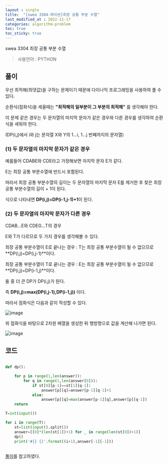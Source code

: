 ```yaml
---
layout : single
title:  "[swea 3304-파이썬]최장 공통 부분 수열"
last_modified_at : 2022-11-17
categories: algorithm-problem
toc: true
toc_sticky: true
---
```


swea 3304 최장 공통 부분 수열


> 사용언어 : PYTHON

## 풀이

우선 최적해(최댓값)을 구하는 문제이기 때문에 다이나믹 프로그래밍을 사용하여 풀 수 있다.  

순환식(점화식)을 세울때는 **"최적해의 일부분이 그 부분의 최적해"** 를 생각해야 한다.  

이 문제 같은 경우는 두 문자열의 마지막 문자가 같은 경우와 다른 경우를 생각하여 순환식을 세워야 한다.

(DP(i,j)에서 i와 j는 문자열 X와 Y의 1...i, 1...j 번째까지의 문자열)  

### (1) 두 문자열의 마지막 문자가 같은 경우
예를들어 CDABE와 CDE라고 가정해보면 마지막 문자 E가 같다.  

E는 최장 공통 부분수열에 반드시 포함된다.  

따라서 최장 공통 부분수열의 길이는 두 문자열의 마지막 문자 E를 제거한 후 찾은 최장 공통 부분수열의 길이 + 1이 된다.

식으로 나타내면 **DP(i,j)=DP(i-1,j-1)+1**이 된다.


### (2) 두 문자열의 마지막 문자가 다른 경우
CDAB...E와 CDEG...T의 경우  

E와 T가 다르므로 두 가지 경우를 생각해볼 수 있다.  

최장 공통 부분수열이 E로 끝나는 경우 : T는 최장 공통 부분수열이 될 수 없으므로 **DP(i,j)=DP(i,j-1)**이다.  

최장 공통 부분수열이 T로 끝나는 경우 : E는 최장 공통 부분수열이 될 수 없으므로 **DP(i,j)=DP(i-1,j)**이다.  

둘 중 더 큰 DP가 DP(i,j)가 된다.  

즉 **DP(i,j)=max(DP(i,j-1),DP(i-1,j))** 이다.  


따라서 점화식은 다음과 같이 작성할 수 있다.

![image](https://user-images.githubusercontent.com/80660585/202430864-806befc2-b724-4401-ab3a-9ed095b363bb.png)  

위 점화식을 바탕으로 2차원 배열을 생성한 뒤 행방향으로 값을 계산해 나가면 된다.

![image](https://user-images.githubusercontent.com/80660585/202431030-2acb648d-c45d-4d39-9a60-9c728fd3df81.png)


## 코드

```python

def dp():

    for p in range(1,len(answer)):
        for q in range(1,len(answer[0])):
            if st[0][p-1]==st[1][q-1]:
                answer[p][q]=answer[p-1][q-1]+1
            else:
                answer[p][q]=max(answer[p-1][q],answer[p][q-1])
    return

T=int(input())

for i in range(T):
    st=list(input().split())
    answer=[[0]*(len(st[1])+1) for _ in range(len(st[0])+1)]
    dp()
    print('#{} {}'.format((i+1),answer[-1][-1]))
    

```

<a href="https://hsp1116.tistory.com/37">풀이</a>를 참고하였다.
